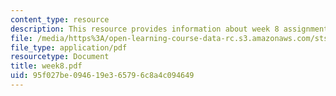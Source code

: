 ```yaml
---
content_type: resource
description: This resource provides information about week 8 assignments.
file: /media/https%3A/open-learning-course-data-rc.s3.amazonaws.com/sts-005-disease-and-society-in-america-fall-2005/95f027be094619e365796c8a4c094649_week8.pdf
file_type: application/pdf
resourcetype: Document
title: week8.pdf
uid: 95f027be-0946-19e3-6579-6c8a4c094649
---
```

